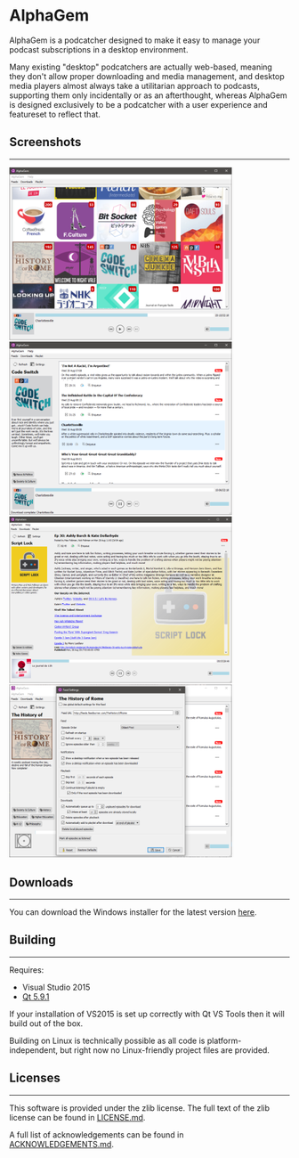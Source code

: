 # AlphaGem

AlphaGem is a podcatcher designed to make it easy to manage your podcast subscriptions in a desktop environment.

Many existing "desktop" podcatchers are actually web-based, meaning they don't allow proper downloading and media management, and desktop media players almost always take a utilitarian approach to podcasts, supporting them only incidentally or as an afterthought, whereas AlphaGem is designed exclusively to be a podcatcher with a user experience and featureset to reflect that.

## Screenshots
---

[<img src="screenshots/feedlist.png" width="400"></img>](screenshots/feedlist.png)[<img src="screenshots/episodelist.png" width="400"></img>](screenshots/episodelist.png)
[<img src="screenshots/episodedetail.png" width="400"></img>](screenshots/episodedetail.png)[<img src="screenshots/feedsettings.png" width="400"></img>](screenshots/feedsettings.png)

## Downloads
---

You can download the Windows installer for the latest version [here](releases/AlphaGemInstall0.1.exe).

## Building
---

Requires:
* Visual Studio 2015
* [Qt 5.9.1](http://qt.io/download-open-source)

If your installation of VS2015 is set up correctly with Qt VS Tools then it will build out of the box.

Building on Linux is technically possible as all code is platform-independent, but right now no Linux-friendly project files are provided.


## Licenses
---
This software is provided under the zlib license. The full text of the zlib license can be found in [LICENSE.md](LICENSE.md).

A full list of acknowledgements can be found in [ACKNOWLEDGEMENTS.md](ACKNOWLEDGEMENTS.md).
